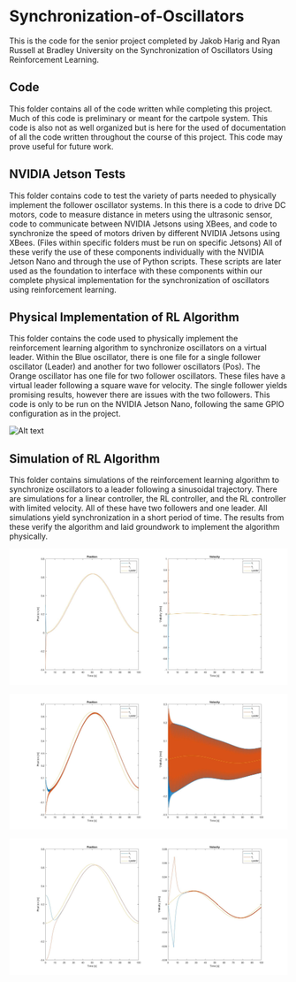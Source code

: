 # Synchronization-of-Oscillators
This is the code for the senior project completed by Jakob Harig and Ryan Russell at Bradley University on the Synchronization of Oscillators Using Reinforcement Learning.

## Code
This folder contains all of the code written while completing this project. Much of this code is preliminary or meant for the cartpole system. This code is also not as well organized but is here for the used of documentation of all the code written throughout the course of this project. This code may prove useful for future work. 

## NVIDIA Jetson Tests
This folder contains code to test the variety of parts needed to physically implement the follower oscillator systems. In this there is a code to drive DC motors, code to measure distance in meters using the ultrasonic sensor, code to communicate between NVIDIA Jetsons using XBees, and code to synchronize the speed of motors driven by different NVIDIA Jetsons using XBees. (Files within specific folders must be run on specific Jetsons) All of these verify the use of these components individually with the NVIDIA Jetson Nano and through the use of Python scripts. These scripts are later used as the foundation to interface with these components within our complete physical implementation for the synchronization of oscillators using reinforcement learning. 

## Physical Implementation of RL Algorithm
This folder contains the code used to physically implement the reinforcement learning algorithm to synchronize oscillators on a virtual leader. Within the Blue oscillator, there is one file for a single follower oscillator (Leader) and another for two follower oscillators (Pos). The Orange oscillator has one file for two follower oscillators. These files have a virtual leader following a square wave for velocity. The single follower yields promising results, however there are issues with the two followers. This code is only to be run on the NVIDIA Jetson Nano, following the same GPIO configuration as in the project.

![Alt text](https://github.com/RyanRussell1999/Synchronization-of-Oscillators/tree/main/images/Single_Oscillator_Results.jpg?raw=true "Single Oscillator Synchronization Results")

## Simulation of RL Algorithm
This folder contains simulations of the reinforcement learning algorithm to synchronize oscillators to a leader following a sinusoidal trajectory. There are simulations for a linear controller, the RL controller, and the RL controller with limited velocity. All of these have two followers and one leader. All simulations yield synchronization in a short period  of time. The results from these verify the algorithm and laid groundwork to implement the algorithm physically.

![Alt text](images/LinearControllerResults_Part.jpg?raw=true "Multiagent Linear Controller Results")

![Alt text](images/Simulation_Results_PartTime_noLim.jpg?raw=true "RL Controller Results")

![Alt text](images/Simulation_Results_PartTime.jpg?raw=true "RL Controller Results (Velocity Limited)")
